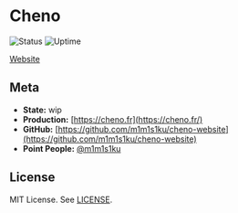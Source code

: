 # Cheno

![Status](https://status.mimisiku.dev/api/badge/1/status)
![Uptime](https://status.mimisiku.dev/api/badge/1/uptime)

[Website](https://cheno.fr)

## Meta

* **State:** wip
* **Production:** [https://cheno.fr](https://cheno.fr/)
* **GitHub:** [https://github.com/m1m1s1ku/cheno-website](https://github.com/m1m1s1ku/cheno-website)
* **Point People:** [@m1m1s1ku](https://github.com/m1m1s1ku)

## License

MIT License. See [LICENSE](LICENSE).
